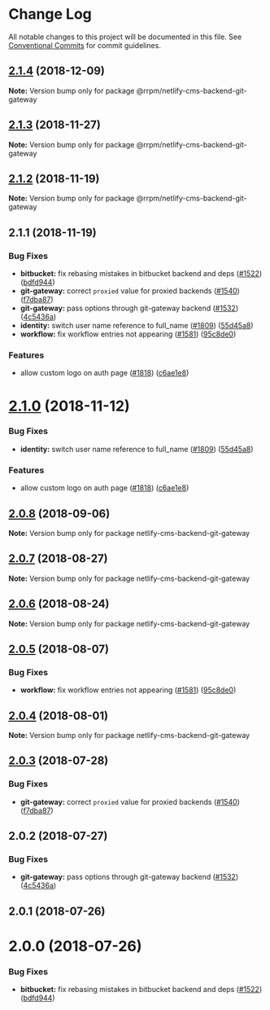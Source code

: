 # Change Log

All notable changes to this project will be documented in this file.
See [Conventional Commits](https://conventionalcommits.org) for commit guidelines.

## [2.1.4](https://github.com/railroadpm/rrpm-netlify-cms/tree/master/packages/netlify-cms-backend-git-gateway/compare/@rrpm/netlify-cms-backend-git-gateway@2.1.3...@rrpm/netlify-cms-backend-git-gateway@2.1.4) (2018-12-09)

**Note:** Version bump only for package @rrpm/netlify-cms-backend-git-gateway





## [2.1.3](https://github.com/railroadpm/rrpm-netlify-cms/tree/master/packages/netlify-cms-backend-git-gateway/compare/@rrpm/netlify-cms-backend-git-gateway@2.1.2...@rrpm/netlify-cms-backend-git-gateway@2.1.3) (2018-11-27)

**Note:** Version bump only for package @rrpm/netlify-cms-backend-git-gateway





## [2.1.2](https://github.com/railroadpm/rrpm-netlify-cms/tree/master/packages/netlify-cms-backend-git-gateway/compare/@rrpm/netlify-cms-backend-git-gateway@2.1.1...@rrpm/netlify-cms-backend-git-gateway@2.1.2) (2018-11-19)

**Note:** Version bump only for package @rrpm/netlify-cms-backend-git-gateway





## 2.1.1 (2018-11-19)


### Bug Fixes

* **bitbucket:** fix rebasing mistakes in bitbucket backend and deps ([#1522](https://github.com/railroadpm/rrpm-netlify-cms/tree/master/packages/netlify-cms-backend-git-gateway/issues/1522)) ([bdfd944](https://github.com/railroadpm/rrpm-netlify-cms/tree/master/packages/netlify-cms-backend-git-gateway/commit/bdfd944))
* **git-gateway:** correct `proxied` value for proxied backends ([#1540](https://github.com/railroadpm/rrpm-netlify-cms/tree/master/packages/netlify-cms-backend-git-gateway/issues/1540)) ([f7dba87](https://github.com/railroadpm/rrpm-netlify-cms/tree/master/packages/netlify-cms-backend-git-gateway/commit/f7dba87))
* **git-gateway:** pass options through git-gateway backend ([#1532](https://github.com/railroadpm/rrpm-netlify-cms/tree/master/packages/netlify-cms-backend-git-gateway/issues/1532)) ([4c5436a](https://github.com/railroadpm/rrpm-netlify-cms/tree/master/packages/netlify-cms-backend-git-gateway/commit/4c5436a))
* **identity:** switch user name reference to full_name ([#1809](https://github.com/railroadpm/rrpm-netlify-cms/tree/master/packages/netlify-cms-backend-git-gateway/issues/1809)) ([55d45a8](https://github.com/railroadpm/rrpm-netlify-cms/tree/master/packages/netlify-cms-backend-git-gateway/commit/55d45a8))
* **workflow:** fix workflow entries not appearing ([#1581](https://github.com/railroadpm/rrpm-netlify-cms/tree/master/packages/netlify-cms-backend-git-gateway/issues/1581)) ([95c8de0](https://github.com/railroadpm/rrpm-netlify-cms/tree/master/packages/netlify-cms-backend-git-gateway/commit/95c8de0))


### Features

* allow custom logo on auth page ([#1818](https://github.com/railroadpm/rrpm-netlify-cms/tree/master/packages/netlify-cms-backend-git-gateway/issues/1818)) ([c6ae1e8](https://github.com/railroadpm/rrpm-netlify-cms/tree/master/packages/netlify-cms-backend-git-gateway/commit/c6ae1e8))





# [2.1.0](https://github.com/netlify/netlify-cms/tree/master/packages/netlify-cms-backend-git-gateway/compare/netlify-cms-backend-git-gateway@2.0.8...netlify-cms-backend-git-gateway@2.1.0) (2018-11-12)


### Bug Fixes

* **identity:** switch user name reference to full_name ([#1809](https://github.com/netlify/netlify-cms/tree/master/packages/netlify-cms-backend-git-gateway/issues/1809)) ([55d45a8](https://github.com/netlify/netlify-cms/tree/master/packages/netlify-cms-backend-git-gateway/commit/55d45a8))


### Features

* allow custom logo on auth page ([#1818](https://github.com/netlify/netlify-cms/tree/master/packages/netlify-cms-backend-git-gateway/issues/1818)) ([c6ae1e8](https://github.com/netlify/netlify-cms/tree/master/packages/netlify-cms-backend-git-gateway/commit/c6ae1e8))





<a name="2.0.8"></a>
## [2.0.8](https://github.com/netlify/netlify-cms/tree/master/packages/netlify-cms-backend-git-gateway/compare/netlify-cms-backend-git-gateway@2.0.7...netlify-cms-backend-git-gateway@2.0.8) (2018-09-06)




**Note:** Version bump only for package netlify-cms-backend-git-gateway

<a name="2.0.7"></a>
## [2.0.7](https://github.com/netlify/netlify-cms/tree/master/packages/netlify-cms-backend-git-gateway/compare/netlify-cms-backend-git-gateway@2.0.6...netlify-cms-backend-git-gateway@2.0.7) (2018-08-27)




**Note:** Version bump only for package netlify-cms-backend-git-gateway

<a name="2.0.6"></a>
## [2.0.6](https://github.com/netlify/netlify-cms/tree/master/packages/netlify-cms-backend-git-gateway/compare/netlify-cms-backend-git-gateway@2.0.5...netlify-cms-backend-git-gateway@2.0.6) (2018-08-24)




**Note:** Version bump only for package netlify-cms-backend-git-gateway

<a name="2.0.5"></a>
## [2.0.5](https://github.com/netlify/netlify-cms/tree/master/packages/netlify-cms-backend-git-gateway/compare/netlify-cms-backend-git-gateway@2.0.4...netlify-cms-backend-git-gateway@2.0.5) (2018-08-07)


### Bug Fixes

* **workflow:** fix workflow entries not appearing ([#1581](https://github.com/netlify/netlify-cms/tree/master/packages/netlify-cms-backend-git-gateway/issues/1581)) ([95c8de0](https://github.com/netlify/netlify-cms/tree/master/packages/netlify-cms-backend-git-gateway/commit/95c8de0))




<a name="2.0.4"></a>
## [2.0.4](https://github.com/netlify/netlify-cms/tree/master/packages/netlify-cms-backend-git-gateway/compare/netlify-cms-backend-git-gateway@2.0.3...netlify-cms-backend-git-gateway@2.0.4) (2018-08-01)




**Note:** Version bump only for package netlify-cms-backend-git-gateway

<a name="2.0.3"></a>
## [2.0.3](https://github.com/netlify/netlify-cms/tree/master/packages/netlify-cms-backend-git-gateway/compare/netlify-cms-backend-git-gateway@2.0.2...netlify-cms-backend-git-gateway@2.0.3) (2018-07-28)


### Bug Fixes

* **git-gateway:** correct `proxied` value for proxied backends ([#1540](https://github.com/netlify/netlify-cms/tree/master/packages/netlify-cms-backend-git-gateway/issues/1540)) ([f7dba87](https://github.com/netlify/netlify-cms/tree/master/packages/netlify-cms-backend-git-gateway/commit/f7dba87))




<a name="2.0.2"></a>
## 2.0.2 (2018-07-27)


### Bug Fixes

* **git-gateway:** pass options through git-gateway backend ([#1532](https://github.com/netlify/netlify-cms/issues/1532)) ([4c5436a](https://github.com/netlify/netlify-cms/commit/4c5436a))



<a name="2.0.1"></a>
## 2.0.1 (2018-07-26)



<a name="2.0.0"></a>
# 2.0.0 (2018-07-26)


### Bug Fixes

* **bitbucket:** fix rebasing mistakes in bitbucket backend and deps ([#1522](https://github.com/netlify/netlify-cms/issues/1522)) ([bdfd944](https://github.com/netlify/netlify-cms/commit/bdfd944))
